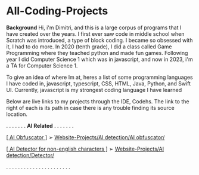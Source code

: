 # All-Coding-Projects
__Background__
Hi, i'm Dimitri, and this is a large corpus of programs that I have created over the years. I first ever saw code in middle school when Scratch was introduced, a type of block coding. I became so obsessed with it, I had to do more. In 2020 (tenth grade), I did a class called Game Programming where they teached python and made fun games. Following year I did Computer Science 1 which was in javascript, and now in 2023, i'm a TA for Computer Science 1. 

To give an idea of where Im at, heres a list of some programming languages I have coded in, javascript, typescript, CSS, HTML, Java, Python, and Swift UI. Currently, javascript is my strongest coding language I have learned

Below are live links to my projects through the IDE, Codehs. The link to the right of each is its path in case there is any trouble finding its source location.

. . . . . . . __AI Related__ . . . . . . .

[[ AI Obfuscator ]](https://codehs.com/sandbox/c14o9fe358/new-sandbox-program-105/run)  ➢  [Website-Projects/AI detection/AI obfuscator/](https://github.com/Dima49131/All-Coding-Projects/tree/main/Website-Projects/AI%20detection/AI%20obfuscator)

[[ AI Detector for non-english characters ]](https://codehs.com/sandbox/c14o9fe358/ai-obfuscation-detector/run)  ➢ [Website-Projects/AI detection/Detector/](https://github.com/Dima49131/All-Coding-Projects/tree/main/Website-Projects/AI%20detection/Detector)

. . . . . . . . . . . . . . . . . . . . . .
